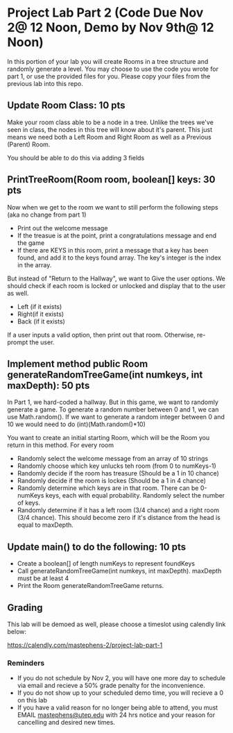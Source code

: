 # Project Lab Part 2 (Code Due Nov 2@ 12 Noon, Demo by Nov 9th@ 12 Noon)
In this portion of your lab you will create Rooms in a tree structure and randomly generate a level. You may choose to use the code you wrote for part 1, or use the provided files for you. Please copy your files from the previous lab into this repo.

## Update Room Class: 10 pts
Make your room class able to be a node in a tree. Unlike the trees we've seen in class, the nodes in this tree will know about it's parent. This just means we need both a Left Room and Right Room as well as a Previous (Parent) Room.

You should be able to do this via adding 3 fields

## PrintTreeRoom(Room room, boolean[] keys: 30 pts
Now when we get to the room we want to still perform the following steps (aka no change from part 1)

* Print out the welcome message
* If the treasue is at the point, print a congratulations message and end the game
* If there are KEYS in this room, print a message that a key has been found, and add it to the keys found array. The key's integer is the index in the array.

But instead of "Return to the Hallway", we want to Give the user options. We should check if each room is locked or unlocked and display that to the user as well.
* Left (if it exists) 
* Right(if it exists)
* Back (if it exists)

If a user inputs a valid option, then print out that room. Otherwise, re-prompt the user.

## Implement method public Room generateRandomTreeGame(int numkeys, int maxDepth): 50 pts
In Part 1, we hard-coded a hallway. But in this game, we want to randomly generate a game. To generate a random number between 0 and 1, we can use Math.random(). If we want to generate a random integer between 0 and 10 we would need to do (int)(Math.random()*10)

You want to create an initial starting Room, which will be the Room you return in this method. For every room
* Randomly select the welcome message from an array of 10 strings
* Randomly choose which key unlucks teh room (from 0 to numKeys-1)
* Randomly decide if the room has treasure (Should be a 1 in 10 chance)
* Randomly decide if the room is lockes (Should be a 1 in 4 chance)
* Randomly determine which keys are in that room. There can be 0-numKeys keys, each with equal probability. Randomly select the number of keys.
* Randomly determine if it has a left room (3/4 chance) and a right room (3/4 chance). This should become zero if it's distance from the head is equal to maxDepth.


## Update main() to do the following: 10 pts
* Create a boolean[] of length numKeys to represent foundKeys
* Call generateRandomTreeGame(int numkeys, int maxDepth). maxDepth must be at least 4
* Print the Room generateRandomTreeGame returns. 


## Grading
This lab will be demoed as well, please choose a timeslot using calendly link below:

https://calendly.com/mastephens-2/project-lab-part-1 

### Reminders 
* If you do not schedule by Nov 2, you will have one more day to schedule via email and recieve a 50% grade penalty for the inconvenience.
* If you do not show up to your scheduled demo time, you will recieve a 0 on this lab
* If you have a valid reason for no longer being able to attend, you must EMAIL mastephens@utep.edu with 24 hrs notice and your reason for cancelling and desired new times.



